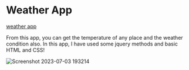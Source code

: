 # Weather App
 [weather app](https://abhaysinghthakur197.github.io/Weather-App-using-js/weathertry.html)



 
 
 From this app, you can get the temperature of any place and the weather condition also. In this app, I have used some jquery methods and basic HTML and CSS!


![Screenshot 2023-07-03 193214](https://github.com/abhaysinghthakur197/Weather-App-using-js/assets/59767465/433a8bb1-c57e-4c1d-9b1d-0e3a169e3ab5)
